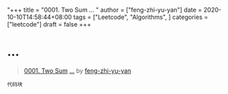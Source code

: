 "+++
title = "0001. Two Sum … "
author = ["feng-zhi-yu-yan"]
date = 2020-10-10T14:58:44+08:00
tags = ["Leetcode", "Algorithms", ]
categories = ["leetcode"]
draft = false
+++

# …

> [0001. Two Sum](https://leetcode-cn.com/problems/two-sum/)
> […](https://leetcode-cn.com/problems/two-sum/solution/-by-feng-zhi-yu-yan/) by [feng-zhi-yu-yan](https://leetcode-cn.com/u/feng-zhi-yu-yan/)

```
代码块
```
